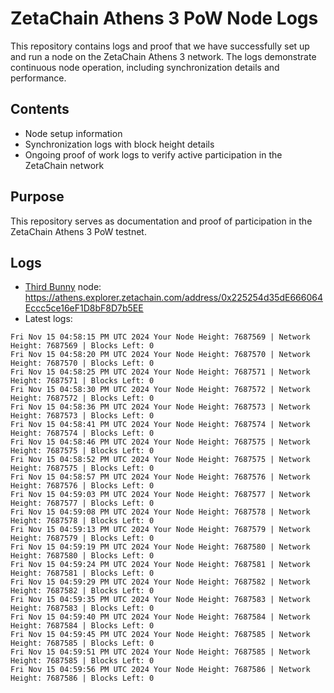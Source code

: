 # ZetaChain Athens 3 PoW Node Logs
This repository contains logs and proof that we have successfully set up and run a node on the ZetaChain Athens 3 network. The logs demonstrate continuous node operation, including synchronization details and performance.

## Contents
- Node setup information
- Synchronization logs with block height details
- Ongoing proof of work logs to verify active participation in the ZetaChain network

## Purpose
This repository serves as documentation and proof of participation in the ZetaChain Athens 3 PoW testnet.

## Logs

- [Third Bunny](https://thirdbunny.xyz/) node: https://athens.explorer.zetachain.com/address/0x225254d35dE666064Eccc5ce16eF1D8bF8D7b5EE
- Latest logs:
```
Fri Nov 15 04:58:15 PM UTC 2024 Your Node Height: 7687569 | Network Height: 7687569 | Blocks Left: 0
Fri Nov 15 04:58:20 PM UTC 2024 Your Node Height: 7687570 | Network Height: 7687570 | Blocks Left: 0
Fri Nov 15 04:58:25 PM UTC 2024 Your Node Height: 7687571 | Network Height: 7687571 | Blocks Left: 0
Fri Nov 15 04:58:30 PM UTC 2024 Your Node Height: 7687572 | Network Height: 7687572 | Blocks Left: 0
Fri Nov 15 04:58:36 PM UTC 2024 Your Node Height: 7687573 | Network Height: 7687573 | Blocks Left: 0
Fri Nov 15 04:58:41 PM UTC 2024 Your Node Height: 7687574 | Network Height: 7687574 | Blocks Left: 0
Fri Nov 15 04:58:46 PM UTC 2024 Your Node Height: 7687575 | Network Height: 7687575 | Blocks Left: 0
Fri Nov 15 04:58:52 PM UTC 2024 Your Node Height: 7687575 | Network Height: 7687575 | Blocks Left: 0
Fri Nov 15 04:58:57 PM UTC 2024 Your Node Height: 7687576 | Network Height: 7687576 | Blocks Left: 0
Fri Nov 15 04:59:03 PM UTC 2024 Your Node Height: 7687577 | Network Height: 7687577 | Blocks Left: 0
Fri Nov 15 04:59:08 PM UTC 2024 Your Node Height: 7687578 | Network Height: 7687578 | Blocks Left: 0
Fri Nov 15 04:59:13 PM UTC 2024 Your Node Height: 7687579 | Network Height: 7687579 | Blocks Left: 0
Fri Nov 15 04:59:19 PM UTC 2024 Your Node Height: 7687580 | Network Height: 7687580 | Blocks Left: 0
Fri Nov 15 04:59:24 PM UTC 2024 Your Node Height: 7687581 | Network Height: 7687581 | Blocks Left: 0
Fri Nov 15 04:59:29 PM UTC 2024 Your Node Height: 7687582 | Network Height: 7687582 | Blocks Left: 0
Fri Nov 15 04:59:35 PM UTC 2024 Your Node Height: 7687583 | Network Height: 7687583 | Blocks Left: 0
Fri Nov 15 04:59:40 PM UTC 2024 Your Node Height: 7687584 | Network Height: 7687584 | Blocks Left: 0
Fri Nov 15 04:59:45 PM UTC 2024 Your Node Height: 7687585 | Network Height: 7687585 | Blocks Left: 0
Fri Nov 15 04:59:51 PM UTC 2024 Your Node Height: 7687585 | Network Height: 7687585 | Blocks Left: 0
Fri Nov 15 04:59:56 PM UTC 2024 Your Node Height: 7687586 | Network Height: 7687586 | Blocks Left: 0
```
